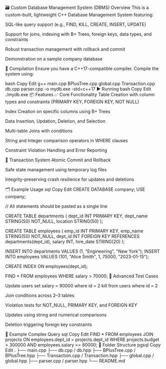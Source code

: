 🗃️ Custom Database Management System (DBMS)
Overview
This is a custom-built, lightweight C++ Database Management System featuring:

SQL-like query support (e.g., FIND, KILL, CREATE, INSERT, UPDATE)

Support for joins, indexing with B+ Trees, foreign keys, data types, and constraints

Robust transaction management with rollback and commit

Demonstration on a sample company database

🔧 Compilation
Ensure you have a C++17-compatible compiler. Compile the system using:

bash
Copy
Edit
g++ main.cpp BPlusTree.cpp global.cpp Transaction.cpp db.cpp parser.cpp -o mydb.exe -std=c++17
▶️ Running
bash
Copy
Edit
./mydb.exe
📦 Features
✅ Core Functionality
Table Creation with column types and constraints (PRIMARY KEY, FOREIGN KEY, NOT NULL)

Index Creation on specific columns using B+ Trees

Data Insertion, Updation, Deletion, and Selection

Multi-table Joins with conditions

String and Integer comparison operators in WHERE clauses

Constraint Violation Handling and Error Reporting

🔄 Transaction System
Atomic Commit and Rollback

Safe state management using temporary log files

Integrity-preserving crash resilience for updates and deletions

🗂️ Example Usage
sql
Copy
Edit
CREATE DATABASE company;
USE company;

// All statements should be pasted as a single line

CREATE TABLE departments (
  dept_id INT PRIMARY KEY, 
  dept_name STRING(50) NOT_NULL, 
  location STRING(50)
);

CREATE TABLE employees (
  emp_id INT PRIMARY KEY,
  emp_name STRING(50) NOT_NULL,
  dept_id INT FOREIGN KEY REFERENCES departments(dept_id),
  salary INT,
  hire_date STRING(20)
);

INSERT INTO departments VALUES (1, "Engineering", "New York");
INSERT INTO employees VALUES (101, "Alice Smith", 1, 75000, "2023-01-15");

CREATE INDEX ON employees(dept_id);

FIND * FROM employees WHERE salary > 70000;
🧪 Advanced Test Cases

Update users set salary = 90000 where id = 2
kill from users where id = 2

Join conditions across 2–3 tables

Violation tests for NOT_NULL, PRIMARY KEY, and FOREIGN KEY

Updates using string and numerical comparisons

Deletion triggering foreign key constraints

🧠 Example Complex Query
sql
Copy
Edit
FIND * FROM employees 
JOIN projects ON employees.dept_id = projects.dept_id 
WHERE projects.budget > 300000 AND employees.salary >= 80000;
📁 Folder Structure
pgsql
Copy
Edit
.
├── main.cpp
├── db.cpp / db.hpp
├── BPlusTree.cpp / BPlusTree.hpp
├── Transaction.cpp / Transaction.hpp
├── global.cpp / global.hpp
├── parser.cpp / parser.hpp
└── README.md
